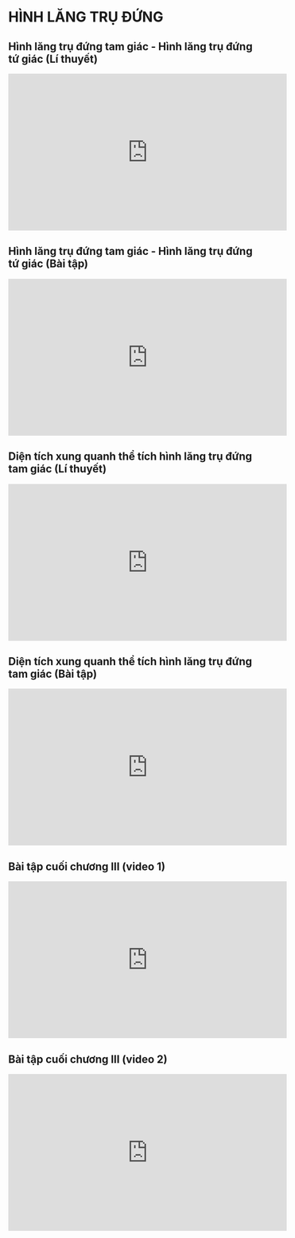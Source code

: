 # HÌNH LĂNG TRỤ ĐỨNG

## Hình lăng trụ đứng tam giác - Hình lăng trụ đứng tứ giác (Lí thuyết)
<iframe width="560" height="315" src="https://www.youtube.com/embed/wqXK8mEWaG4?si=liSrQnT2x9Q30-5U" title="YouTube video player" frameborder="0" allow="accelerometer; autoplay; clipboard-write; encrypted-media; gyroscope; picture-in-picture; web-share" referrerpolicy="strict-origin-when-cross-origin" allowfullscreen></iframe>

## Hình lăng trụ đứng tam giác - Hình lăng trụ đứng tứ giác (Bài tập)
<iframe width="560" height="315" src="https://www.youtube.com/embed/zb_RxBja4RA?si=Y_P1yPX3WzIFPT72" title="YouTube video player" frameborder="0" allow="accelerometer; autoplay; clipboard-write; encrypted-media; gyroscope; picture-in-picture; web-share" referrerpolicy="strict-origin-when-cross-origin" allowfullscreen></iframe>


## Diện tích xung quanh thể tích hình lăng trụ đứng tam giác (Lí thuyết)
<iframe width="560" height="315" src="https://www.youtube.com/embed/33zjuxJXZ5A?si=zS2nraJkzsNZrZQf" title="YouTube video player" frameborder="0" allow="accelerometer; autoplay; clipboard-write; encrypted-media; gyroscope; picture-in-picture; web-share" referrerpolicy="strict-origin-when-cross-origin" allowfullscreen></iframe>

## Diện tích xung quanh thể tích hình lăng trụ đứng tam giác (Bài tập)
<iframe width="560" height="315" src="https://www.youtube.com/embed/cI6xxRNTOvI?si=v9GgtHBvIT4YlZ-U" title="YouTube video player" frameborder="0" allow="accelerometer; autoplay; clipboard-write; encrypted-media; gyroscope; picture-in-picture; web-share" referrerpolicy="strict-origin-when-cross-origin" allowfullscreen></iframe>

## Bài tập cuối chương III (video 1)
<iframe width="560" height="315" src="https://www.youtube.com/embed/ed07y2v9z74?si=9oDa5kbi-dytNjax" title="YouTube video player" frameborder="0" allow="accelerometer; autoplay; clipboard-write; encrypted-media; gyroscope; picture-in-picture; web-share" referrerpolicy="strict-origin-when-cross-origin" allowfullscreen></iframe>

## Bài tập cuối chương III (video 2)
<iframe width="560" height="315" src="https://www.youtube.com/embed/Qj-uAudmyhU?si=GQq4GXzI0iUzGfkU" title="YouTube video player" frameborder="0" allow="accelerometer; autoplay; clipboard-write; encrypted-media; gyroscope; picture-in-picture; web-share" referrerpolicy="strict-origin-when-cross-origin" allowfullscreen></iframe>

